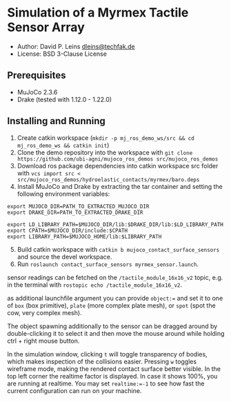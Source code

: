 # Simulation of a Myrmex Tactile Sensor Array

* Author: David P. Leins <dleins@techfak.de>
* License: BSD 3-Clause License

## Prerequisites

- MuJoCo 2.3.6
- Drake (tested with 1.12.0 - 1.22.0)

## Installing and Running

1. Create catkin workspace (`mkdir -p mj_ros_demo_ws/src && cd mj_ros_demo_ws && catkin init`)
2. Clone the demo repository into the workspace with `git clone https://github.com/ubi-agni/mujoco_ros_demos src/mujoco_ros_demos`
3. Download ros package dependencies into catkin workspace src folder with `vcs import src < src/mujoco_ros_demos/hydroelastic_contacts/myrmex/baro.deps`
4. Install MuJoCo and Drake by extracting the tar container and setting the following environment variables:
```
export MUJOCO_DIR=PATH_TO_EXTRACTED_MUJOCO_DIR
export DRAKE_DIR=PATH_TO_EXTRACTED_DRAKE_DIR

export LD_LIBRARY_PATH=$MUJOCO_DIR/lib:$DRAKE_DIR/lib:$LD_LIBRARY_PATH
export CPATH=$MUJOCO_DIR/include:$CPATH
export LIBRARY_PATH=$MUJOCO_HOME/lib:$LIBRARY_PATH

```
5. Build catkin workspace with `catkin b mujoco_contact_surface_sensors` and source the devel workspace.
6. Run `roslaunch contact_surface_sensors myrmex_sensor.launch`.

sensor readings can be fetched on the `/tactile_module_16x16_v2` topic, e.g. in the terminal with `rostopic echo /tactile_module_16x16_v2`.

as additional launchfile argument you can provide `object:=` and set it to one of `box` (box primitive), `plate` (more complex plate mesh), or `spot` (spot the cow, very complex mesh).

The object spawning additionally to the sensor can be dragged around by double-clicking it to select it and then move the mouse around while holding ctrl + right mouse button.

In the simulation window, clicking `t` will toggle transparency of bodies, which makes inspection of the collisions easier. Pressing `w` toggles wireframe mode, making the rendered contact surface better visible.
In the top left corner the realtime factor is displayed. In case it shows 100%, you are running at realtime. You may set `realtime:=-1` to see how fast the current configuration can run on your machine.